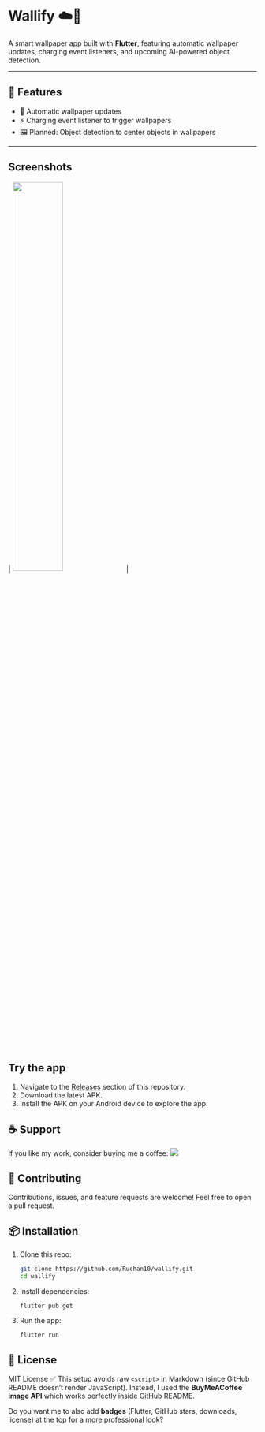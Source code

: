 # Wallify ☁️📱  
A smart wallpaper app built with **Flutter**, featuring automatic wallpaper updates, charging event listeners, and upcoming AI-powered object detection.

---

## 🚀 Features
- 🔄 Automatic wallpaper updates  
- ⚡ Charging event listener to trigger wallpapers  
- 🖼️ Planned: Object detection to center objects in wallpapers  

---

## Screenshots

| <img src="https://raw.githubusercontent.com/Ruchan10/Wallify/main/assets/screenshots/flutter_01.png" width="45%"> |

## Try the app

1. Navigate to the [Releases](https://github.com/Ruchan10/Wallify/releases) section of this repository.  
2. Download the latest APK.  
3. Install the APK on your Android device to explore the app.

## ☕ Support

If you like my work, consider buying me a coffee:
<a href="https://www.buymeacoffee.com/rk10" target="_blank"> <img src="https://img.buymeacoffee.com/button-api/?text=Buy me a coffee&slug=rk10&button_colour=FFDD00&font_colour=000000&outline_colour=000000&coffee_colour=ffffff" /> </a>

## 🤝 Contributing

Contributions, issues, and feature requests are welcome!
Feel free to open a pull request.

## 📦 Installation

1. Clone this repo:
   ```bash
   git clone https://github.com/Ruchan10/wallify.git
   cd wallify

2. Install dependencies:
   ```bash
   flutter pub get

3. Run the app:
   ```bash
   flutter run


## 📝 License

MIT License
✅ This setup avoids raw `<script>` in Markdown (since GitHub README doesn’t render JavaScript). Instead, I used the **BuyMeACoffee image API** which works perfectly inside GitHub README.  

Do you want me to also add **badges** (Flutter, GitHub stars, downloads, license) at the top for a more professional look?

